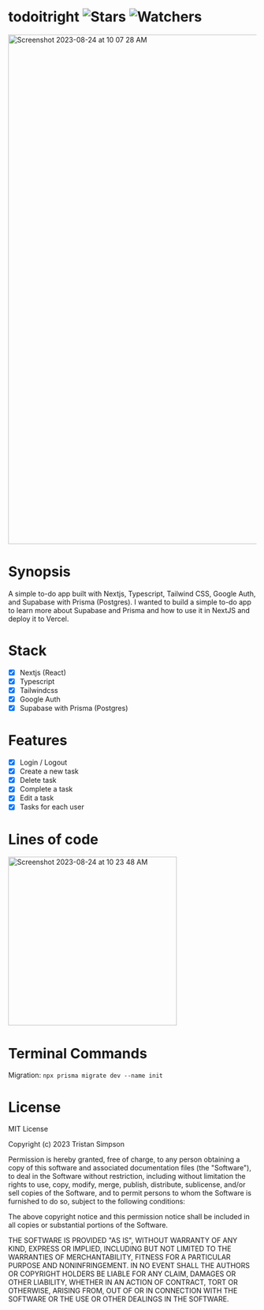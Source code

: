 # todoitright ![Stars](https://img.shields.io/github/stars/realTristan/todoitright?color=brightgreen) ![Watchers](https://img.shields.io/github/watchers/realTristan/todoitright?label=Watchers)
<img width="1033" alt="Screenshot 2023-08-24 at 10 07 28 AM" src="https://github.com/realTristan/todoitright/assets/75189508/c71ee101-047d-4752-bdf8-cced50e9e5a7">

# Synopsis
A simple to-do app built with Nextjs, Typescript, Tailwind CSS, Google Auth, and Supabase with Prisma (Postgres). I wanted to build a simple to-do app to learn more about Supabase and Prisma and how to use it in NextJS and deploy it to Vercel.

# Stack
- [X] Nextjs (React)
- [X] Typescript
- [X] Tailwindcss
- [X] Google Auth
- [X] Supabase with Prisma (Postgres)

# Features
- [X] Login / Logout
- [X] Create a new task
- [X] Delete task
- [X] Complete a task
- [X] Edit a task
- [X] Tasks for each user

# Lines of code
<img width="342" alt="Screenshot 2023-08-24 at 10 23 48 AM" src="https://github.com/realTristan/todoitright/assets/75189508/1b5a4911-e761-4738-be7c-2ae833b5f5ed">

# Terminal Commands
Migration: `npx prisma migrate dev --name init`

# License
MIT License

Copyright (c) 2023 Tristan Simpson

Permission is hereby granted, free of charge, to any person obtaining a copy
of this software and associated documentation files (the "Software"), to deal
in the Software without restriction, including without limitation the rights
to use, copy, modify, merge, publish, distribute, sublicense, and/or sell
copies of the Software, and to permit persons to whom the Software is
furnished to do so, subject to the following conditions:

The above copyright notice and this permission notice shall be included in all
copies or substantial portions of the Software.

THE SOFTWARE IS PROVIDED "AS IS", WITHOUT WARRANTY OF ANY KIND, EXPRESS OR
IMPLIED, INCLUDING BUT NOT LIMITED TO THE WARRANTIES OF MERCHANTABILITY,
FITNESS FOR A PARTICULAR PURPOSE AND NONINFRINGEMENT. IN NO EVENT SHALL THE
AUTHORS OR COPYRIGHT HOLDERS BE LIABLE FOR ANY CLAIM, DAMAGES OR OTHER
LIABILITY, WHETHER IN AN ACTION OF CONTRACT, TORT OR OTHERWISE, ARISING FROM,
OUT OF OR IN CONNECTION WITH THE SOFTWARE OR THE USE OR OTHER DEALINGS IN THE
SOFTWARE.
